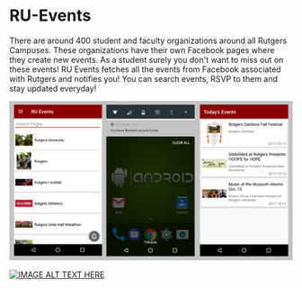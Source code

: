 # RU-Events
There are around 400 student and faculty organizations around all Rutgers Campuses. These organizations have their own Facebook pages where they create new events. As a student surely you don't want to miss out on these events! RU Events fetches all the events from Facebook associated with Rutgers and notifies you! You can search events, RSVP to them and stay updated everyday!

![Alt text](https://github.com/sbhandare3/RU-Events/blob/master/pictures/Screenshot_20171015-105954.png "sceenshots")

[![IMAGE ALT TEXT HERE](https://img.youtube.com/vi/pPV0IMzF-pM/0.jpg)](https://www.youtube.com/watch?v=pPV0IMzF-pM)
